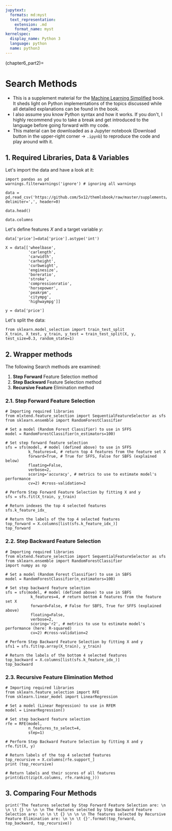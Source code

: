 ```yaml
---
jupytext:
  formats: md:myst
  text_representation:
    extension: .md
    format_name: myst
kernelspec:
  display_name: Python 3
  language: python
  name: python3
---
```


(chapter6_part2)=

# Search Methods

- This is a supplement material for the [Machine Learning Simplified](https://themlsbook.com) book. It sheds light on Python implementations of the topics discussed while all detailed explanations can be found in the book. 
- I also assume you know Python syntax and how it works. If you don't, I highly recommend you to take a break and get introduced to the language before going forward with my code. 
- This material can be downloaded as a Jupyter notebook (Download button in the upper-right corner -> `.ipynb`) to reproduce the code and play around with it. 


## 1. Required Libraries, Data & Variables

Let's import the data and have a look at it:


```{code-cell} ipython3
import pandas as pd
warnings.filterwarnings('ignore') # ignoring all warnings

data = pd.read_csv('https://github.com/5x12/themlsbook/raw/master/supplements/data/car_price.csv', delimiter=',', header=0)
```


```{code-cell} ipython3
data.head()
```


```{code-cell} ipython3
data.columns
```

Let's define features $X$ and a target variable $y$:


```{code-cell} ipython3
data['price']=data['price'].astype('int')

X = data[['wheelbase', 
          'carlength', 
          'carwidth', 
          'carheight', 
          'curbweight', 
          'enginesize', 
          'boreratio', 
          'stroke',
          'compressionratio', 
          'horsepower', 
          'peakrpm', 
          'citympg', 
          'highwaympg']]

y = data['price']

```

Let's split the data:


```{code-cell} ipython3
from sklearn.model_selection import train_test_split
X_train, X_test, y_train, y_test = train_test_split(X, y, test_size=0.3, random_state=1)
```

## 2. Wrapper methods

The following Search methods are examined:

   1. **Step Forward** Feature Selection method
   2. **Step Backward** Feature Selection method
   3. **Recursive Feature** Elimination method

### 2.1. Step Forward Feature Selection


```{code-cell} ipython3
# Importing required libraries
from mlxtend.feature_selection import SequentialFeatureSelector as sfs
from sklearn.ensemble import RandomForestClassifier
```


```{code-cell} ipython3
# Set a model (Random Forest Classifier) to use in SFFS
model = RandomForestClassifier(n_estimators=100)

# Set step forward feature selection
sfs = sfs(model, # model (defined above) to use in SFFS
          k_features=4, # return top 4 features from the feature set X
          forward=True, # True for SFFS, False for SBFS (explained below)
          floating=False,
          verbose=2,
          scoring='accuracy', # metrics to use to estimate model's performance
          cv=2) #cross-validation=2

# Perform Step Forward Feature Selection by fitting X and y
sfs = sfs.fit(X_train, y_train)
```


```{code-cell} ipython3
# Return indexes the top 4 selected features
sfs.k_feature_idx_
```


```{code-cell} ipython3
# Return the labels of the top 4 selected features
top_forward = X.columns[list(sfs.k_feature_idx_)]
top_forward
```

### 2.2. Step Backward Feature Selection


```{code-cell} ipython3
# Importing required libraries
from mlxtend.feature_selection import SequentialFeatureSelector as sfs
from sklearn.ensemble import RandomForestClassifier
import numpy as np
```


```{code-cell} ipython3
# Set a model (Random Forest Classifier) to use in SBFS
model = RandomForestClassifier(n_estimators=100)

# Set step backward feature selection
sfs = sfs(model, # model (defined above) to use in SBFS
           k_features=4, # return bottom 4 features from the feature set X
           forward=False, # False for SBFS, True for SFFS (explained above)
           floating=False, 
           verbose=2,
           scoring='r2', # metrics to use to estimate model's performance (here: R-squared)
           cv=2) #cross-validation=2

# Perform Step Backward Feature Selection by fitting X and y
sfs1 = sfs.fit(np.array(X_train), y_train)
```


```{code-cell} ipython3
# Return the labels of the bottom 4 selected features
top_backward = X.columns[list(sfs.k_feature_idx_)]
top_backward
```

### 2.3. Recursive Feature Elimination Method


```{code-cell} ipython3
# Importing required libraries
from sklearn.feature_selection import RFE
from sklearn.linear_model import LinearRegression
```


```{code-cell} ipython3
# Set a model (Linear Regression) to use in RFEM
model = LinearRegression()

# Set step backward feature selection
rfe = RFE(model, 
          n_features_to_select=4, 
          step=1)

# Perform Step Backward Feature Selection by fitting X and y
rfe.fit(X, y)
```


```{code-cell} ipython3
# Return labels of the top 4 selected features
top_recursive = X.columns[rfe.support_]
print (top_recursive)
```


```{code-cell} ipython3
# Return labels and their scores of all features
print(dict(zip(X.columns, rfe.ranking_)))
```

## 3. Comparing Four Methods


```{code-cell} ipython3
print('The features selected by Step Forward Feature Selection are: \n \n \t {} \n \n \n The features selected by Step Backward Feature Selection are: \n \n \t {} \n \n \n The features selected by Recursive Feature Elimination are: \n \n \t {}'.format(top_forward, top_backward, top_recursive))
```